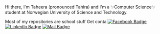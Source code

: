 Hi there, I'm Taheera (pronounced Tahira) and I'm a ✨Computer Science✨ student at Norwegian University of Science and Technology. 

Most of my repositories are school stuff
Get conta
[![Facebook Badge](https://img.shields.io/badge/Facebook-Profile-informational?style=flat&logo=twitter&logoColor=white&color=1CA2F1)](https://www.facebook.com/taheera.ahmed)
[![LinkedIn Badge](https://img.shields.io/badge/LinkedIn-Profile-informational?style=flat&logo=linkedin&logoColor=white&color=0D76A8)](https://www.linkedin.com/in/taheera-ahmed-997750158/)
[![Mail Badge](https://img.shields.io/badge/Mail-Profile-informational?style=flat&logo=codepen&logoColor=white&color=black)](mailto:taheera@hotmail.com)
